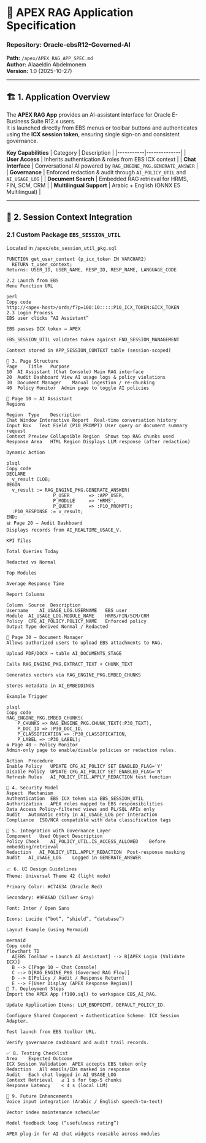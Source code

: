 # 🧠 APEX RAG Application Specification
### Repository: Oracle-ebsR12-Governed-AI  
**Path:** `/apex/APEX_RAG_APP_SPEC.md`  
**Author:** Alaaeldin Abdelmonem  
**Version:** 1.0 (2025-10-27)

---

## 🏗️ 1. Application Overview
The **APEX RAG App** provides an AI-assistant interface for Oracle E-Business Suite R12.x users.  
It is launched directly from EBS menus or toolbar buttons and authenticates using the **ICX session token**, ensuring single sign-on and consistent governance.

**Key Capabilities**
| Category | Description |
|-----------|--------------|
| **User Access** | Inherits authentication & roles from EBS ICX context |
| **Chat Interface** | Conversational AI powered by `RAG_ENGINE_PKG.GENERATE_ANSWER` |
| **Governance** | Enforced redaction & audit through `AI_POLICY_UTIL` and `AI_USAGE_LOG` |
| **Document Search** | Embedded RAG retrieval for HRMS, FIN, SCM, CRM |
| **Multilingual Support** | Arabic + English (ONNX E5 Multilingual) |

---

## 🔐 2. Session Context Integration

### 2.1 Custom Package `EBS_SESSION_UTIL`
Located in `/apex/ebs_session_util_pkg.sql`  
```plsql
FUNCTION get_user_context (p_icx_token IN VARCHAR2)
  RETURN t_user_context;
Returns: USER_ID, USER_NAME, RESP_ID, RESP_NAME, LANGUAGE_CODE

2.2 Launch from EBS
Menu Function URL

perl
Copy code
http://<apex-host>/ords/f?p=100:10:::::P10_ICX_TOKEN:&ICX_TOKEN
2.3 Login Process
EBS user clicks “AI Assistant”

EBS passes ICX token → APEX

EBS_SESSION_UTIL validates token against FND_SESSION_MANAGEMENT

Context stored in APP_SESSION_CONTEXT table (session-scoped)

🧩 3. Page Structure
Page	Title	Purpose
10	AI Assistant (Chat Console)	Main RAG interface
20	Audit Dashboard	View AI usage logs & policy violations
30	Document Manager	Manual ingestion / re-chunking
40	Policy Monitor	Admin page to toggle AI policies

📄 Page 10 – AI Assistant
Regions

Region	Type	Description
Chat Window	Interactive Report	Real-time conversation history
Input Box	Text Field (P10_PROMPT)	User query or document summary request
Context Preview	Collapsible Region	Shows top RAG chunks used
Response Area	HTML Region	Displays LLM response (after redaction)

Dynamic Action

plsql
Copy code
DECLARE
  v_result CLOB;
BEGIN
  v_result := RAG_ENGINE_PKG.GENERATE_ANSWER(
                 P_USER       => :APP_USER,
                 P_MODULE     => 'HRMS',
                 P_QUERY      => :P10_PROMPT);
  :P10_RESPONSE := v_result;
END;
📊 Page 20 – Audit Dashboard
Displays records from AI_REALTIME_USAGE_V.

KPI Tiles

Total Queries Today

Redacted vs Normal

Top Modules

Average Response Time

Report Columns

Column	Source	Description
Username	AI_USAGE_LOG.USERNAME	EBS user
Module	AI_USAGE_LOG.MODULE_NAME	HRMS/FIN/SCM/CRM
Policy	CFG_AI_POLICY.POLICY_NAME	Enforced policy
Output Type	derived	Normal / Redacted

📂 Page 30 – Document Manager
Allows authorized users to upload EBS attachments to RAG.

Upload PDF/DOCX → table AI_DOCUMENTS_STAGE

Calls RAG_ENGINE_PKG.EXTRACT_TEXT + CHUNK_TEXT

Generates vectors via RAG_ENGINE_PKG.EMBED_CHUNKS

Stores metadata in AI_EMBEDDINGS

Example Trigger

plsql
Copy code
RAG_ENGINE_PKG.EMBED_CHUNKS(
    P_CHUNKS => RAG_ENGINE_PKG.CHUNK_TEXT(:P30_TEXT),
    P_DOC_ID => :P30_DOC_ID,
    P_CLASSIFICATION => :P30_CLASSIFICATION,
    P_LABEL => :P30_LABEL);
⚙️ Page 40 – Policy Monitor
Admin-only page to enable/disable policies or redaction rules.

Action	Procedure
Enable Policy	UPDATE CFG_AI_POLICY SET ENABLED_FLAG='Y'
Disable Policy	UPDATE CFG_AI_POLICY SET ENABLED_FLAG='N'
Refresh Rules	AI_POLICY_UTIL.APPLY_REDACTION test function

🧾 4. Security Model
Aspect	Mechanism
Authentication	EBS ICX token via EBS_SESSION_UTIL
Authorization	APEX roles mapped to EBS responsibilities
Data Access	Policy-filtered views and PL/SQL APIs only
Audit	Automatic entry in AI_USAGE_LOG per interaction
Compliance	ISO/NCA compatible with data classification tags

🧮 5. Integration with Governance Layer
Component	Used Object	Description
Policy Check	AI_POLICY_UTIL.IS_ACCESS_ALLOWED	Before embedding/retrieval
Redaction	AI_POLICY_UTIL.APPLY_REDACTION	Post-response masking
Audit	AI_USAGE_LOG	Logged in GENERATE_ANSWER

📈 6. UI Design Guidelines
Theme: Universal Theme 42 (light mode)

Primary Color: #C74634 (Oracle Red)

Secondary: #9FA6AD (Silver Gray)

Font: Inter / Open Sans

Icons: Lucide (“bot”, “shield”, “database”)

Layout Example (using Mermaid)

mermaid
Copy code
flowchart TD
  A[EBS Toolbar → Launch AI Assistant] --> B[APEX Login (Validate ICX)]
  B --> C[Page 10 – Chat Console]
  C --> D[RAG_ENGINE_PKG (Governed RAG Flow)]
  D --> E[Policy / Audit / Response Return]
  E --> F[User Display (APEX Response Region)]
🧭 7. Deployment Steps
Import the APEX App (f100.sql) to workspace EBS_AI_RAG.

Update Application Items: LLM_ENDPOINT, DEFAULT_POLICY_ID.

Configure Shared Component → Authentication Scheme: ICX Session Adapter.

Test launch from EBS toolbar URL.

Verify governance dashboard and audit trail records.

✅ 8. Testing Checklist
Area	Expected Outcome
ICX Session Validation	APEX accepts EBS token only
Redaction	All emails/IDs masked in response
Audit	Each chat logged in AI_USAGE_LOG
Context Retrieval	≤ 1 s for top-5 chunks
Response Latency	< 4 s (local LLM)

📎 9. Future Enhancements
Voice input integration (Arabic / English speech-to-text)

Vector index maintenance scheduler

Model feedback loop (“usefulness rating”)

APEX plug-in for AI chat widgets reusable across modules